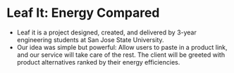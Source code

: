 # Leaf It: Energy Compared
* Leaf it is a project designed, created, and delivered by 3-year engineering students at San Jose State University.
* Our idea was simple but powerful: Allow users to paste in a product link, and our service will take care of the rest. The client will be greeted with product alternatives ranked by their energy efficiencies.

